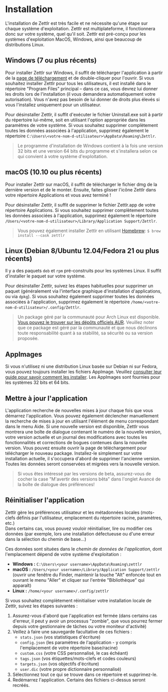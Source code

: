 # Installation

L'installation de Zettlr est très facile et ne nécessite qu'une étape sur chaque système d'exploitation. Zettlr est multiplateforme, il fonctionnera donc sur votre système, quel qu'il soit. Zettlr est pré-conçu pour les systèmes d'exploitation MacOS, Windows, ainsi que beaucoup de distributions Linux.

## Windows (7 ou plus récents)

Pour installer Zettlr sur Windows, il suffit de télécharger l'application à partir de la [page de téléchargement](https://www.zettlr.com/download) et de double-cliquer pour l'ouvrir. Si vous souhaitez installer Zettlr pour tous les utilisateurs, il est installé dans le répertoire "Program Files" principal – dans ce cas, vous devrez lui donner les droits lors de l'installation (il vous demandera automatiquement votre autorisation). Vous n'avez pas besoin de lui donner de droits plus élevés si vous l'installez uniquement pour un utilisateur.

Pour désinstaller Zettlr, il suffit d'exécuter le fichier Uninstall.exe soit à partir du répertoire lui-même, soit en utilisant l'option appropriée dans les paramètres de votre système. Si vous souhaitez supprimer complètement toutes les données associées à l'application, supprimez également le répertoire `C:\Users\<votre-nom-d-utilisateur>\AppData\Roaming\Zettlr`.

> Le programme d'installation de Windows contient à la fois une version 32 bits et une version 64 bits du programme et s'installera selon ce qui convient à votre système d'exploitation.

## macOS (10.10 ou plus récents)

Pour installer Zettlr sur macOS, il suffit de télécharger le fichier dmg de la dernière version et de le monter. Ensuite, faites glisser l'icône Zettlr dans votre répertoire Applications et vous avez terminé !

Pour désinstaller Zettlr, il suffit de supprimer le fichier Zettlr.app de votre répertoire Applications. Si vous souhaitez supprimer complètement toutes les données associées à l'application, supprimez également le répertoire `/Users/<votre-nom-d-utilisateur>/Library/Application Support/Zettlr`.

> Vous pouvez également installer Zettlr en utilisant [Homebrew](https://formulae.brew.sh/cask/zettlr): `$ brew install --cask zettlr`

## Linux (Debian 8/Ubuntu 12.04/Fedora 21 ou plus récents)

Il y a des paquets `deb` et `rpm` pré-construits pour les systèmes Linux. Il suffit d'installer le paquet sur votre système.

Pour désinstaller Zettlr, suivez les étapes habituelles pour supprimer un paquet (généralement via l'interface graphique d'installation d'applications, ou via `dpkg`). Si vous souhaitez également supprimer toutes les données associées à l'application, supprimez également le répertoire `/home/<votre-nom-d-utilisateur>/.config/Zettlr`.

> Un package géré par la communauté pour Arch Linux est disponible. [Vous pouvez le trouver sur les dépôts officiels AUR](https://aur.archlinux.org/packages/zettlr-bin/). Veuillez noter que ce package est géré par la communauté et que nous déclinons toute responsabilité quant à sa stabilité, sa sécurité ou sa version proposée.

## AppImages

Si vous n'utilisez ni une distribution Linux basée sur Debian ni sur Fedora, vous pouvez toujours installer les fichiers AppImage. Veuillez [consulter leur guide pour savoir comment les installer](https://appimage.org/). Les AppImages sont fournies pour les systèmes 32 bits et 64 bits.

## Mettre à jour l'application

L'application recherche de nouvelles mises à jour chaque fois que vous démarrez l'application. Vous pouvez également déclencher manuellement la recherche de mises à jour en utilisant l'élément de menu correspondant dans le menu Aide. Si une nouvelle version est disponible, Zettlr vous montrera une boîte de dialogue contenant le numéro de la nouvelle version, votre version actuelle et un journal des modifications avec toutes les fonctionnalités et corrections de bogues contenues dans la nouvelle version. Vous pouvez ensuite ouvrir la page de téléchargement pour télécharger le nouveau package. Installez-le simplement sur votre installation actuelle, il s'occupera d'abord de supprimer l'ancienne version. Toutes les données seront conservées et migrées vers la nouvelle version.

> Si vous êtes intéressé par les versions de beta, assurez-vous de cocher la case "M'avertir des versions bêta" dans l'onglet Avancé de la boîte de dialogue des préférences!

## Réinitialiser l'application 

Zettlr gère les préférences utilisateur et les métadonnées locales (mots-clefs définis par l'utilisateur, emplacement du répertoire racine, paramètres, etc.)  
Dans certains cas, vous pouvez vouloir réinitialiser, lire ou modifier ces données (par exemple, lors une installation défectueuse ou d'une erreur dans la sélection du chemin de base…)

Ces données sont situées dans le _chemin de données de l'application_, dont l'emplacement dépend de votre système d'exploitation :

* **Windows :** `C:\Users\<your username>\AppData\Roaming\zettlr`
* **macOS :** `/Users/<your username>/Library/Application Support/zettlr` (ouvrir une fenêtre du Finder, maintenir la touche "Alt" enfoncée tout en ouvrant le menu "Aller" et cliquer sur l'entrée "Bibliothèque" qui apparaît)
* **Linux :** `/home/<your username>/.config/zettlr`

Si vous souhaitez complètement réinitialiser votre installation locale de Zettlr, suivez les étapes suivantes :

1. Assurez-vous d'abord que l'application est fermée (dans certains cas d'erreur, il peut y avoir un processus "zombie", que vous pourrez fermer depuis votre gestionnaire de tâches ou votre moniteur d'activité)
2. Veillez à faire une sauvegarde facultative de ces fichiers :
    * `stats.json` (vos statistiques d'écriture)
    * `config.json` (les paramètres de l'application - y compris l'emplacement de votre répertoire base/racine)
    * `custom.css` (votre CSS personnalisé, le cas échéant)
    * `tags.json` (vos étiquettes/mots-clefs et codes couleurs)
    * `targets.json` (vos objectifs d'écriture)
    * `user.dic` (votre propre dictionnaire personnalisé)
3. Sélectionnez tout ce qui se trouve dans ce répertoire et supprimez-le.
4. Redémarrez l'application. Certains des fichiers ci-dessus seront recréés.

